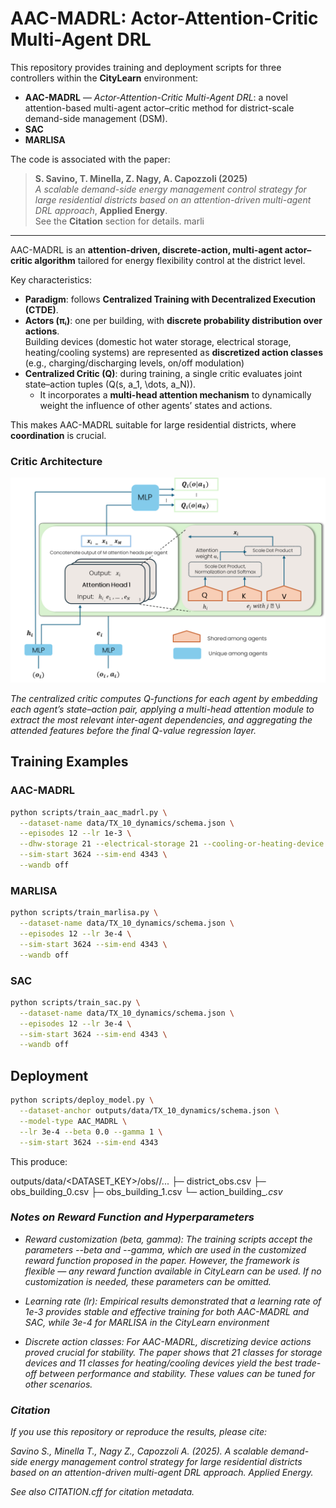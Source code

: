 # AAC-MADRL: Actor-Attention-Critic Multi-Agent DRL

This repository provides training and deployment scripts for three controllers within the **CityLearn** environment:

- **AAC-MADRL** — *Actor-Attention-Critic Multi-Agent DRL*: a novel attention-based multi-agent actor–critic method for district-scale demand-side management (DSM).
- **SAC**
- **MARLISA**

The code is associated with the paper:

> **S. Savino, T. Minella, Z. Nagy, A. Capozzoli (2025)**  
> *A scalable demand-side energy management control strategy for large residential districts based on an attention-driven multi-agent DRL approach*, **Applied Energy**.  
> See the **Citation** section for details.
marli
---


AAC-MADRL is an **attention-driven, discrete-action, multi-agent actor–critic algorithm** tailored for energy flexibility control at the district level. 

Key characteristics:

- **Paradigm**: follows **Centralized Training with Decentralized Execution (CTDE)**.
- **Actors (πᵢ)**: one per building, with  **discrete probability distribution over actions**.  
  Building devices (domestic hot water storage, electrical storage, heating/cooling systems) are represented as **discretized action classes** (e.g., charging/discharging levels, on/off modulation)
- **Centralized Critic (Q)**: during training, a single critic evaluates joint state–action tuples \(Q(s, a_1, \dots, a_N)\).  
  - It incorporates a **multi-head attention mechanism** to dynamically weight the influence of other agents’ states and actions.  

This makes AAC-MADRL suitable for large residential districts, where **coordination** is crucial.

### Critic Architecture
![Attention-based Critic](docs/critic_architecture.png)

*The centralized critic computes Q-functions for each agent by embedding each agent’s state–action pair, applying a multi-head attention module to extract the most relevant inter-agent dependencies, and aggregating the attended features before the final Q-value regression layer.*


## Training Examples

### AAC-MADRL
```bash
python scripts/train_aac_madrl.py \
  --dataset-name data/TX_10_dynamics/schema.json \
  --episodes 12 --lr 1e-3 \
  --dhw-storage 21 --electrical-storage 21 --cooling-or-heating-device 21 \
  --sim-start 3624 --sim-end 4343 \
  --wandb off
```

### MARLISA
```bash
python scripts/train_marlisa.py \
  --dataset-name data/TX_10_dynamics/schema.json \
  --episodes 12 --lr 3e-4 \
  --sim-start 3624 --sim-end 4343 \
  --wandb off
```

### SAC
```bash
python scripts/train_sac.py \
  --dataset-name data/TX_10_dynamics/schema.json \
  --episodes 12 --lr 3e-4 \
  --sim-start 3624 --sim-end 4343 \
  --wandb off
```
## Deployment
```bash
python scripts/deploy_model.py \
  --dataset-anchor outputs/data/TX_10_dynamics/schema.json \
  --model-type AAC_MADRL \
  --lr 3e-4 --beta 0.0 --gamma 1 \
  --sim-start 3624 --sim-end 4343
```

This produce:

outputs/data/<DATASET_KEY>/obs/<algo>/...
  ├─ district_obs.csv
  ├─ obs_building_0.csv
  ├─ obs_building_1.csv
  └─ action_building_<i>.csv


### Notes on Reward Function and Hyperparameters

- Reward customization (beta, gamma):
The training scripts accept the parameters --beta and --gamma, which are used in the customized reward function proposed in the paper. 
However, the framework is flexible — any reward function available in CityLearn can be used. If no customization is needed, these parameters can be omitted.

- Learning rate (lr):
Empirical results demonstrated that a learning rate of 1e-3 provides stable and effective training for both AAC-MADRL and SAC, while 3e-4 for MARLISA in the CityLearn environment

- Discrete action classes:
For AAC-MADRL, discretizing device actions proved crucial for stability.
The paper shows that 21 classes for storage devices and 11 classes for heating/cooling devices yield the best trade-off between performance and stability.
These values can be tuned for other scenarios.

### Citation

If you use this repository or reproduce the results, please cite:

Savino S., Minella T., Nagy Z., Capozzoli A. (2025).
A scalable demand-side energy management control strategy for large residential districts based on an attention-driven multi-agent DRL approach.
Applied Energy.

See also CITATION.cff for citation metadata.